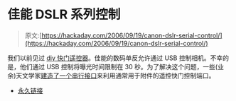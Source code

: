 # 佳能 DSLR 系列控制

> 原文:[https://hackaday.com/2006/09/19/canon-dslr-serial-control/](https://hackaday.com/2006/09/19/canon-dslr-serial-control/)

我们以前见过 [diy 快门遥控器](http://martybugs.net/photography/remote.cgi)。佳能的数码单反允许通过 USB 控制相机。不幸的是，他们通过 USB 控制将曝光时间限制在 30 秒。为了解决这个问题，一些(业余)天文学家[建造了一个串行接口](http://www.beskeen.com/astro/SerialDSLRControl/SerialPortControlCables.html)来利用通常用于附件的遥控快门控制端口。

*   [永久链接](http://www.beskeen.com/astro/SerialDSLRControl/SerialPortControlCables.html)